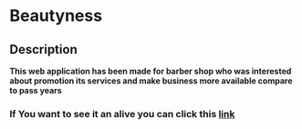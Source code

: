 # Beautyness

## Description

**This web application has been made for barber shop who was interested about promotion its services and make business more available compare to pass years**

### If You want to see it an alive you can click this [link](https://example.com/)
